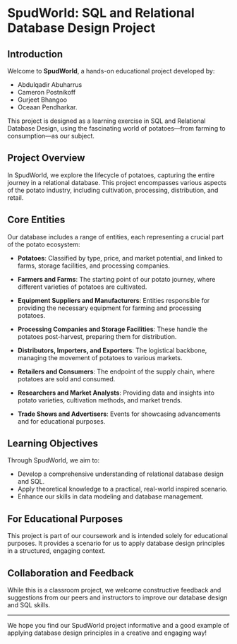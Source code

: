 # SpudWorld: SQL and Relational Database Design Project

## Introduction

Welcome to **SpudWorld**, a hands-on educational project developed by:
* Abdulqadir Abuharrus
* Cameron Postnikoff
* Gurjeet Bhangoo
* Oceaan Pendharkar. 

This project is designed as a learning exercise in SQL and Relational Database Design, using the fascinating world of potatoes—from farming to consumption—as our subject.

## Project Overview

In SpudWorld, we explore the lifecycle of potatoes, capturing the entire journey in a relational database. This project encompasses various aspects of the potato industry, including cultivation, processing, distribution, and retail.

## Core Entities

Our database includes a range of entities, each representing a crucial part of the potato ecosystem:

- **Potatoes**: Classified by type, price, and market potential, and linked to farms, storage facilities, and processing companies.

- **Farmers and Farms**: The starting point of our potato journey, where different varieties of potatoes are cultivated.

- **Equipment Suppliers and Manufacturers**: Entities responsible for providing the necessary equipment for farming and processing potatoes.

- **Processing Companies and Storage Facilities**: These handle the potatoes post-harvest, preparing them for distribution.

- **Distributors, Importers, and Exporters**: The logistical backbone, managing the movement of potatoes to various markets.

- **Retailers and Consumers**: The endpoint of the supply chain, where potatoes are sold and consumed.

- **Researchers and Market Analysts**: Providing data and insights into potato varieties, cultivation methods, and market trends.

- **Trade Shows and Advertisers**: Events for showcasing advancements and for educational purposes.

## Learning Objectives

Through SpudWorld, we aim to:

- Develop a comprehensive understanding of relational database design and SQL.
- Apply theoretical knowledge to a practical, real-world inspired scenario.
- Enhance our skills in data modeling and database management.

## For Educational Purposes

This project is part of our coursework and is intended solely for educational purposes. It provides a scenario for us to apply database design principles in a structured, engaging context.

## Collaboration and Feedback

While this is a classroom project, we welcome constructive feedback and suggestions from our peers and instructors to improve our database design and SQL skills.

---

We hope you find our SpudWorld project informative and a good example of applying database design principles in a creative and engaging way!
